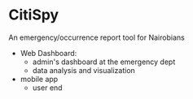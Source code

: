 # CitiSpy
An emergency/occurrence report tool for Nairobians
- Web Dashboard:
    - admin's dashboard at the emergency dept
    - data analysis and visualization
- mobile app
    - user end
